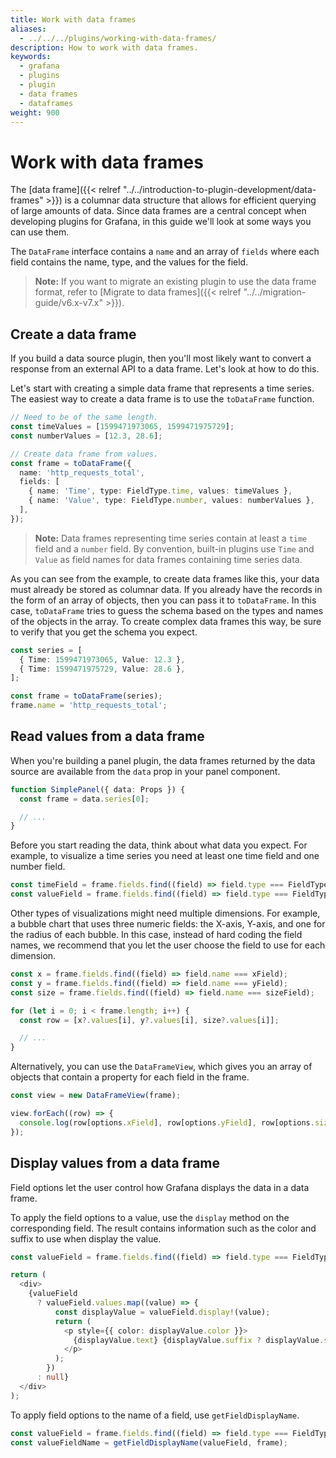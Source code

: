 ```yaml
---
title: Work with data frames
aliases:
  - ../../../plugins/working-with-data-frames/
description: How to work with data frames.
keywords:
  - grafana
  - plugins
  - plugin
  - data frames
  - dataframes
weight: 900
---
```


# Work with data frames

The [data frame]({{< relref "../../introduction-to-plugin-development/data-frames" >}}) is a columnar data structure that allows for efficient querying of large amounts of data. Since data frames are a central concept when developing plugins for Grafana, in this guide we'll look at some ways you can use them.

The `DataFrame` interface contains a `name` and an array of `fields` where each field contains the name, type, and the values for the field.

> **Note:** If you want to migrate an existing plugin to use the data frame format, refer to [Migrate to data frames]({{< relref "../../migration-guide/v6.x-v7.x" >}}).

## Create a data frame

If you build a data source plugin, then you'll most likely want to convert a response from an external API to a data frame. Let's look at how to do this.

Let's start with creating a simple data frame that represents a time series. The easiest way to create a data frame is to use the `toDataFrame` function.

```ts
// Need to be of the same length.
const timeValues = [1599471973065, 1599471975729];
const numberValues = [12.3, 28.6];

// Create data frame from values.
const frame = toDataFrame({
  name: 'http_requests_total',
  fields: [
    { name: 'Time', type: FieldType.time, values: timeValues },
    { name: 'Value', type: FieldType.number, values: numberValues },
  ],
});
```

> **Note:** Data frames representing time series contain at least a `time` field and a `number` field. By convention, built-in plugins use `Time` and `Value` as field names for data frames containing time series data.

As you can see from the example, to create data frames like this, your data must already be stored as columnar data. If you already have the records in the form of an array of objects, then you can pass it to `toDataFrame`. In this case, `toDataFrame` tries to guess the schema based on the types and names of the objects in the array. To create complex data frames this way, be sure to verify that you get the schema you expect.

```ts
const series = [
  { Time: 1599471973065, Value: 12.3 },
  { Time: 1599471975729, Value: 28.6 },
];

const frame = toDataFrame(series);
frame.name = 'http_requests_total';
```

## Read values from a data frame

When you're building a panel plugin, the data frames returned by the data source are available from the `data` prop in your panel component.

```ts
function SimplePanel({ data: Props }) {
  const frame = data.series[0];

  // ...
}
```

Before you start reading the data, think about what data you expect. For example, to visualize a time series you need at least one time field and one number field.

```ts
const timeField = frame.fields.find((field) => field.type === FieldType.time);
const valueField = frame.fields.find((field) => field.type === FieldType.number);
```

Other types of visualizations might need multiple dimensions. For example, a bubble chart that uses three numeric fields: the X-axis, Y-axis, and one for the radius of each bubble. In this case, instead of hard coding the field names, we recommend that you let the user choose the field to use for each dimension.

```ts
const x = frame.fields.find((field) => field.name === xField);
const y = frame.fields.find((field) => field.name === yField);
const size = frame.fields.find((field) => field.name === sizeField);

for (let i = 0; i < frame.length; i++) {
  const row = [x?.values[i], y?.values[i], size?.values[i]];

  // ...
}
```

Alternatively, you can use the `DataFrameView`, which gives you an array of objects that contain a property for each field in the frame.

```ts
const view = new DataFrameView(frame);

view.forEach((row) => {
  console.log(row[options.xField], row[options.yField], row[options.sizeField]);
});
```

## Display values from a data frame

Field options let the user control how Grafana displays the data in a data frame.

To apply the field options to a value, use the `display` method on the corresponding field. The result contains information such as the color and suffix to use when display the value.

```ts
const valueField = frame.fields.find((field) => field.type === FieldType.number);

return (
  <div>
    {valueField
      ? valueField.values.map((value) => {
          const displayValue = valueField.display!(value);
          return (
            <p style={{ color: displayValue.color }}>
              {displayValue.text} {displayValue.suffix ? displayValue.suffix : ''}
            </p>
          );
        })
      : null}
  </div>
);
```

To apply field options to the name of a field, use `getFieldDisplayName`.

```ts
const valueField = frame.fields.find((field) => field.type === FieldType.number);
const valueFieldName = getFieldDisplayName(valueField, frame);
```
